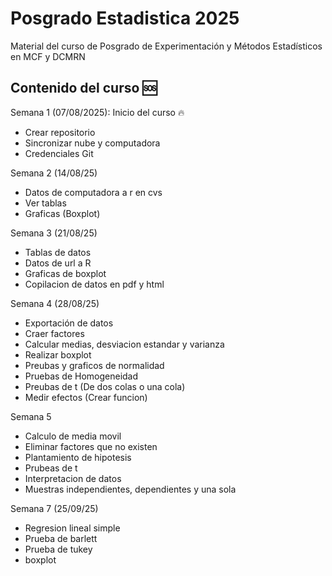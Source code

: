 # Posgrado Estadistica 2025
Material del curso de Posgrado de Experimentación y Métodos Estadísticos en MCF y DCMRN 

## Contenido del curso :sos:

 Semana 1 (07/08/2025): Inicio del curso :fire: 
 + Crear repositorio 
 + Sincronizar nube y computadora
 + Credenciales Git 
 
 
 Semana 2 (14/08/25)
 + Datos de computadora a r en cvs
 + Ver tablas
 + Graficas (Boxplot)
 
 Semana 3 (21/08/25)
 + Tablas de datos
 + Datos de url a R 
 + Graficas de boxplot
 + Copilacion de datos en pdf y html
 
 Semana 4 (28/08/25)
 + Exportación de datos 
 + Craer factores 
 + Calcular medias, desviacion estandar y varianza 
 + Realizar boxplot
 + Preubas y graficos de normalidad 
 + Pruebas de Homogeneidad 
 + Preubas de t (De dos colas o una cola)
 + Medir efectos (Crear funcion)
 
 Semana 5 
 + Calculo de media movil
 + Eliminar factores que no existen
 + Plantamiento de hipotesis
 + Prubeas de t
 + Interpretacion de datos
 + Muestras independientes, dependientes y una sola

Semana 7 (25/09/25)
+ Regresion lineal simple
+ Prueba de barlett
+ Prueba de tukey
+ boxplot
 
 
 
 
